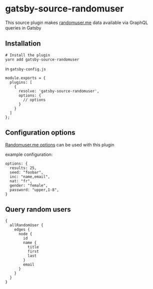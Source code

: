 # gatsby-source-randomuser

This source plugin makes [randomuser.me](https://randomuser.me) data available via GraphQL queries in Gatsby

## Installation

```
# Install the plugin
yarn add gatsby-source-randomuser
```

in `gatsby-config.js`

```
module.exports = {
  plugins: [
    {
      resolve: 'gatsby-source-randomuser',
      options: {
        // options
      }
    }
  ]
};
```

## Configuration options

[Randomuser.me options](https://randomuser.me/documentation#howto) can be used with this plugin

example configuration:

```
options: {
  results: 25,
  seed: "foobar",
  inc: "name,email",
  nat: "fr",
  gender: "female",
  password: "upper,1-8",
}
```

## Query random users

```
{
  allRandomUser {
    edges {
      node {
        id
        name {
          title
          first
          last
        }
        email
      }
    }
  }
}
```

